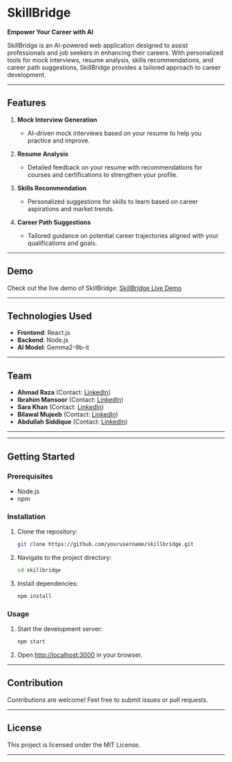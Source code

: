 # SkillBridge  
**Empower Your Career with AI**  

SkillBridge is an AI-powered web application designed to assist professionals and job seekers in enhancing their careers. With personalized tools for mock interviews, resume analysis, skills recommendations, and career path suggestions, SkillBridge provides a tailored approach to career development.

---

## Features  
1. **Mock Interview Generation**  
   - AI-driven mock interviews based on your resume to help you practice and improve.

2. **Resume Analysis**  
   - Detailed feedback on your resume with recommendations for courses and certifications to strengthen your profile.

3. **Skills Recommendation**  
   - Personalized suggestions for skills to learn based on career aspirations and market trends.

4. **Career Path Suggestions**  
   - Tailored guidance on potential career trajectories aligned with your qualifications and goals.

---

## Demo  
Check out the live demo of SkillBridge: [SkillBridge Live Demo](https://rococo-crepe-f85566.netlify.app/)

---

## Technologies Used  
- **Frontend**: React.js  
- **Backend**: Node.js  
- **AI Model**: Gemma2-9b-it  

---

## Team  
- **Ahmad Raza** (Contact: [LinkedIn](https://www.linkedin.com/in/ahmadkhushi/))  
- **Ibrahim Mansoor**  (Contact: [LinkedIn](https://www.linkedin.com/in/ibrahim-bin-mansoor-967377248/)) 
- **Sara Khan**  (Contact: [LinkedIn](https://www.linkedin.com/in/sarah-khan-48274a315/)) 
- **Bilawal Mujeeb**  (Contact: [LinkedIn](https://www.linkedin.com/in/bilawalmujeeb/)) 
- **Abdullah Siddique** (Contact: [LinkedIn](https://www.linkedin.com/in/abdullah-siddique-682734263/)) 
---
 

---

## Getting Started  

### Prerequisites  
- Node.js  
- npm  

### Installation  
1. Clone the repository:  
   ```bash  
   git clone https://github.com/yourusername/skillbridge.git  
   ```  
2. Navigate to the project directory:  
   ```bash  
   cd skillbridge  
   ```  
3. Install dependencies:  
   ```bash  
   npm install  
   ```  

### Usage  
1. Start the development server:  
   ```bash  
   npm start  
   ```  
2. Open [http://localhost:3000](http://localhost:3000) in your browser.  

---

## Contribution  
Contributions are welcome! Feel free to submit issues or pull requests.  

---

## License  
This project is licensed under the MIT License.  

---
